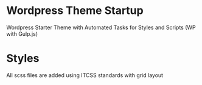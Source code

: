 # Wordpress Theme Startup
Wordpress Starter Theme with Automated Tasks for Styles and Scripts (WP with Gulp.js)
# Styles
All scss files are added using ITCSS standards with grid layout
